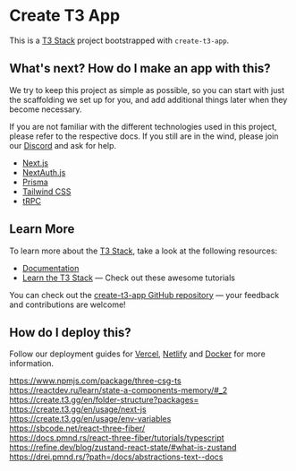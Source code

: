 # Create T3 App

This is a [T3 Stack](https://create.t3.gg/) project bootstrapped with `create-t3-app`.

## What's next? How do I make an app with this?

We try to keep this project as simple as possible, so you can start with just the scaffolding we set up for you, and add additional things later when they become necessary.

If you are not familiar with the different technologies used in this project, please refer to the respective docs. If you still are in the wind, please join our [Discord](https://t3.gg/discord) and ask for help.

- [Next.js](https://nextjs.org)
- [NextAuth.js](https://next-auth.js.org)
- [Prisma](https://prisma.io)
- [Tailwind CSS](https://tailwindcss.com)
- [tRPC](https://trpc.io)

## Learn More

To learn more about the [T3 Stack](https://create.t3.gg/), take a look at the following resources:

- [Documentation](https://create.t3.gg/)
- [Learn the T3 Stack](https://create.t3.gg/en/faq#what-learning-resources-are-currently-available) — Check out these awesome tutorials

You can check out the [create-t3-app GitHub repository](https://github.com/t3-oss/create-t3-app) — your feedback and contributions are welcome!

## How do I deploy this?

Follow our deployment guides for [Vercel](https://create.t3.gg/en/deployment/vercel), [Netlify](https://create.t3.gg/en/deployment/netlify) and [Docker](https://create.t3.gg/en/deployment/docker) for more information.


https://www.npmjs.com/package/three-csg-ts<br>
https://reactdev.ru/learn/state-a-components-memory/#_2<br>
https://create.t3.gg/en/folder-structure?packages=<br>
https://create.t3.gg/en/usage/next-js<br>
https://create.t3.gg/en/usage/env-variables<br>
https://sbcode.net/react-three-fiber/<br>
https://docs.pmnd.rs/react-three-fiber/tutorials/typescript<br>
https://refine.dev/blog/zustand-react-state/#what-is-zustand<br>
https://drei.pmnd.rs/?path=/docs/abstractions-text--docs
